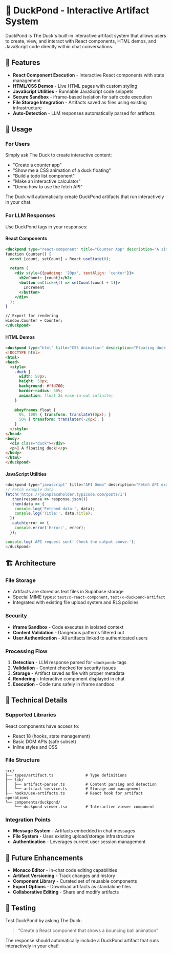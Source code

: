 # 🦆 DuckPond - Interactive Artifact System

DuckPond is The Duck's built-in interactive artifact system that allows users to create, view, and interact with React components, HTML demos, and JavaScript code directly within chat conversations.

## 🚀 Features

- **React Component Execution** - Interactive React components with state management
- **HTML/CSS Demos** - Live HTML pages with custom styling
- **JavaScript Utilities** - Runnable JavaScript code snippets
- **Secure Sandbox** - iframe-based isolation for safe code execution
- **File Storage Integration** - Artifacts saved as files using existing infrastructure
- **Auto-Detection** - LLM responses automatically parsed for artifacts

## 📝 Usage

### For Users

Simply ask The Duck to create interactive content:

- "Create a counter app"
- "Show me a CSS animation of a duck floating"
- "Build a todo list component"
- "Make an interactive calculator"
- "Demo how to use the fetch API"

The Duck will automatically create DuckPond artifacts that run interactively in your chat.

### For LLM Responses

Use DuckPond tags in your responses:

#### React Components
```jsx
<duckpond type="react-component" title="Counter App" description="A simple counter">
function Counter() {
  const [count, setCount] = React.useState(0);
  
  return (
    <div style={{padding: '20px', textAlign: 'center'}}>
      <h2>Count: {count}</h2>
      <button onClick={() => setCount(count + 1)}>
        Increment
      </button>
    </div>
  );
}

// Export for rendering
window.Counter = Counter;
</duckpond>
```

#### HTML Demos
```html
<duckpond type="html" title="CSS Animation" description="Floating duck animation">
<!DOCTYPE html>
<html>
<head>
  <style>
    .duck {
      width: 50px;
      height: 50px;
      background: #ffd700;
      border-radius: 50%;
      animation: float 2s ease-in-out infinite;
    }
    
    @keyframes float {
      0%, 100% { transform: translateY(0px); }
      50% { transform: translateY(-20px); }
    }
  </style>
</head>
<body>
  <div class="duck"></div>
  <p>🦆 A floating duck!</p>
</body>
</html>
</duckpond>
```

#### JavaScript Utilities
```javascript
<duckpond type="javascript" title="API Demo" description="Fetch API example">
// Fetch example data
fetch('https://jsonplaceholder.typicode.com/posts/1')
  .then(response => response.json())
  .then(data => {
    console.log('Fetched data:', data);
    console.log('Title:', data.title);
  })
  .catch(error => {
    console.error('Error:', error);
  });

console.log('API request sent! Check the output above.');
</duckpond>
```

## 🏗️ Architecture

### File Storage
- Artifacts are stored as text files in Supabase storage
- Special MIME types: `text/x-react-component`, `text/x-duckpond-artifact`
- Integrated with existing file upload system and RLS policies

### Security
- **iframe Sandbox** - Code executes in isolated context
- **Content Validation** - Dangerous patterns filtered out
- **User Authentication** - All artifacts linked to authenticated users

### Processing Flow
1. **Detection** - LLM response parsed for `<duckpond>` tags
2. **Validation** - Content checked for security issues
3. **Storage** - Artifact saved as file with proper metadata
4. **Rendering** - Interactive component displayed in chat
5. **Execution** - Code runs safely in iframe sandbox

## 🔧 Technical Details

### Supported Libraries
React components have access to:
- React 18 (hooks, state management)
- Basic DOM APIs (safe subset)
- Inline styles and CSS

### File Structure
```
src/
├── types/artifact.ts              # Type definitions
├── lib/
│   ├── artifact-parser.ts         # Content parsing and detection
│   └── artifact-service.ts        # Storage and management
├── hooks/use-artifacts.ts         # React hook for artifact operations
└── components/duckpond/
    └── duckpond-viewer.tsx        # Interactive viewer component
```

### Integration Points
- **Message System** - Artifacts embedded in chat messages
- **File System** - Uses existing upload/storage infrastructure
- **Authentication** - Leverages current user session management

## 🚀 Future Enhancements

- **Monaco Editor** - In-chat code editing capabilities
- **Artifact Versioning** - Track changes and history
- **Component Library** - Curated set of reusable components
- **Export Options** - Download artifacts as standalone files
- **Collaborative Editing** - Share and modify artifacts

## 🧪 Testing

Test DuckPond by asking The Duck:
> "Create a React component that shows a bouncing ball animation"

The response should automatically include a DuckPond artifact that runs interactively in your chat!
